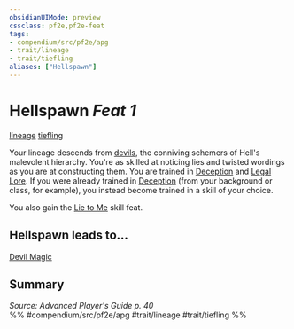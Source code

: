 ```yaml
---
obsidianUIMode: preview
cssclass: pf2e,pf2e-feat
tags:
- compendium/src/pf2e/apg
- trait/lineage
- trait/tiefling
aliases: ["Hellspawn"]
---
```

# Hellspawn  *Feat 1*  
[lineage](../../Rules/traits/lineage-apg.md)  [tiefling](../../Rules/traits/tiefling-b1.md)  


Your lineage descends from [devils](../../Rules/traits/devil.md), the conniving schemers of Hell's malevolent hierarchy. You're as skilled at noticing lies and twisted wordings as you are at constructing them. You are trained in [Deception](../skills.md#Deception) and [Legal Lore](../skills.md#Lore). If you were already trained in [Deception](../skills.md#Deception) (from your background or class, for example), you instead become trained in a skill of your choice.

You also gain the [Lie to Me](lie-to-me.md) skill feat.

## Hellspawn leads to...

[Devil Magic](devil-magic-apg.md)

## Summary

*Source: Advanced Player's Guide p. 40*  
%% #compendium/src/pf2e/apg #trait/lineage #trait/tiefling %%